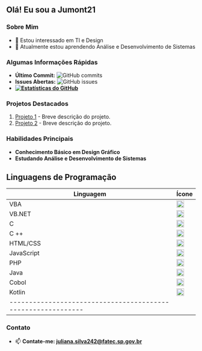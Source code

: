 ## Olá! Eu sou a Jumont21

 ### Sobre Mim

- 👀 Estou interessado em TI  e Design
- 🌱 Atualmente estou aprendendo Análise e Desenvolvimento de Sistemas



### Algumas Informações Rápidas

- **Último Commit:** ![GitHub commits](https://img.shields.io/github/last-commit/jumont21/jumont21)
- **Issues Abertas:** ![GitHub issues](https://img.shields.io/github/issues/jumont21/jumont21)
- **[![Estatísticas do GitHub](https://github-readme-stats.vercel.app/api?username=SEU_USUARIO)](https://github.com/anuraghazra/github-readme-stats)**



### Projetos Destacados

1. [Projeto 1](link_do_projeto_1) - Breve descrição do projeto.
2. [Projeto 2](link_do_projeto_2) - Breve descrição do projeto.

### Habilidades Principais

- **Conhecimento Básico em Design Gráfico**
- **Estudando Análise e Desenvolvimento de Sistemas**


## Linguagens de Programação 

| Linguagem             | Ícone                           |
|-----------------------|---------------------------------|
| VBA                | <img height="20" src="url_do_icone_python" alt="Python Icon"> | 
| VB.NET           | <img height="20" src="url_do_icone_js" alt="JavaScript Icon"> | 
| C                  | <img height="20" src="url_do_icone_java" alt="Java Icon"> | 
| C ++                 | <img height="20" src="url_do_icone_java" alt="Java Icon"> | 
| HTML/CSS              | <img height="20" src="url_do_icone_html_css" alt="HTML/CSS Icon"> | 
| JavaScript            | <img height="20" src="url_do_icone_html_css" alt="HTML/CSS Icon"> | 
| PHP            | <img height="20" src="url_do_icone_html_css" alt="HTML/CSS Icon"> | 
| Java                   | <img height="20" src="url_do_icone_cpp" alt="C++ Icon"> | 
| Cobol                  | <img height="20" src="url_do_icone_ruby" alt="Ruby Icon"> | 
| Kotlin                  | <img height="20" src="url_do_icone_ruby" alt="Ruby Icon"> | 
------------------------------------------------------------|


### Contato

- 📫 **Contate-me: juliana.silva242@fatec.sp.gov.br**
